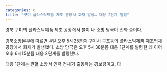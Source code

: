 ```yaml
---
categories: c
title: "구미 플라스틱제품 제조 공장서 화재 발생… 대응 2단계 발령"
---
```

  경북 구미의 플라스틱제품 제조 공장에서 불이 나 소방 당국이 진화 중이다.
 
경북소방본부에 따르면 4일 오후 5시25분쯤 구미시 구포동의 플라스틱제품 제조업체 공장에서 화재가 발생했다.
소방 당국은 오후 5시38분쯤 대응 1단계를 발령한 데 이어 오후 6시15분쯤 대응 2단계를 발령했다.
 
대응 1단계는 관할 소방서 인력 전체가 출동하는 경보령이고, 대
